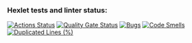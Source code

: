 ### Hexlet tests and linter status:
[![Actions Status](https://github.com/neutrall85/java-project-61/actions/workflows/hexlet-check.yml/badge.svg)](https://github.com/neutrall85/java-project-61/actions)
[![Quality Gate Status](https://sonarcloud.io/api/project_badges/measure?project=neutrall85_java-project-61&metric=alert_status)](https://sonarcloud.io/summary/new_code?id=neutrall85_java-project-61)
[![Bugs](https://sonarcloud.io/api/project_badges/measure?project=neutrall85_java-project-61&metric=bugs)](https://sonarcloud.io/summary/new_code?id=neutrall85_java-project-61)
[![Code Smells](https://sonarcloud.io/api/project_badges/measure?project=neutrall85_java-project-61&metric=code_smells)](https://sonarcloud.io/summary/new_code?id=neutrall85_java-project-61)
[![Duplicated Lines (%)](https://sonarcloud.io/api/project_badges/measure?project=neutrall85_java-project-61&metric=duplicated_lines_density)](https://sonarcloud.io/summary/new_code?id=neutrall85_java-project-61)
